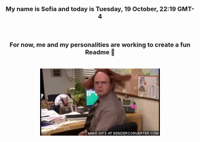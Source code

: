 


<div align="center">
<h3 >My name is Sofia and today is Tuesday, 19 October, 22:19 GMT-4</h3><br>
<h3 >For now, me and my personalities are working to create a fun Readme 👋
</h3><br>
<img src='img/dwight.gif' alt='working...'/>
</div>
